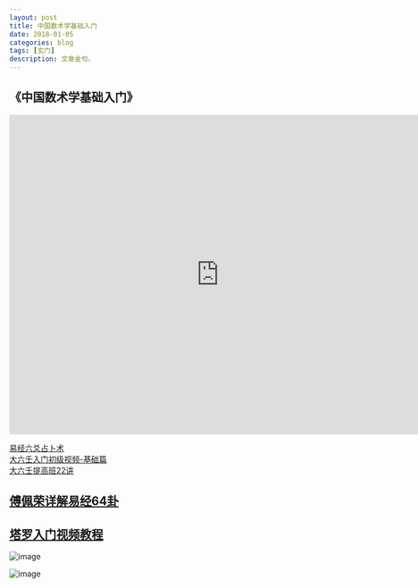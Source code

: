 ```yaml
---
layout: post
title: 中国数术学基础入门
date: 2018-01-05
categories: blog
tags: [玄门]
description: 文章金句。
---
```


## 《中国数术学基础入门》
<center><p><iframe id="b" class="b video_pc" src="https://static.hdslb.com/miniloader.swf?cid=24721289&aid=15187264" frameborder="0" width="750" height="572" allowfullscreen="true"></iframe></p>
</center>

[易经六爻占卜术](https://www.bilibili.com/video/av11213909/)<br>
[大六壬入门初级视频-基础篇](https://www.bilibili.com/video/av14732315/)<br>
[大六壬提高班22讲](https://www.bilibili.com/video/av12182721/)<br>

## [傅佩荣详解易经64卦](https://www.bilibili.com/video/av3569370/)

## [塔罗入门视频教程](https://space.bilibili.com/2847721#/channel/detail?cid=6596)


![image](https://github.com/feiyuii/feiyuii.github.io/blob/master/img/crowds/houtianbagua.jpg?raw=true)


![image](https://github.com/feiyuii/feiyuii.github.io/blob/master/img/crowds/12bigua.jpg?raw=true)
